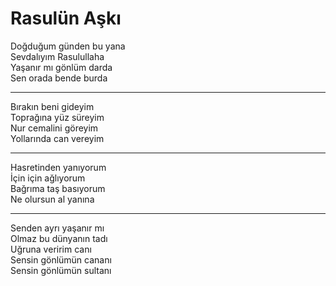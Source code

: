 # Rasulün Aşkı

Doğduğum günden bu yana  
Sevdalıyım Rasulullaha  
Yaşanır mı gönlüm darda  
Sen orada bende burda  
***  
Bırakın beni gideyim  
Toprağına yüz süreyim  
Nur cemalini göreyim  
Yollarında can vereyim  
***  
Hasretinden yanıyorum  
İçin için ağlıyorum  
Bağrıma taş basıyorum  
Ne olursun al yanına  
***  
Senden ayrı yaşanır mı  
Olmaz bu dünyanın tadı  
Uğruna veririm canı  
Sensin gönlümün cananı  
Sensin gönlümün sultanı  

